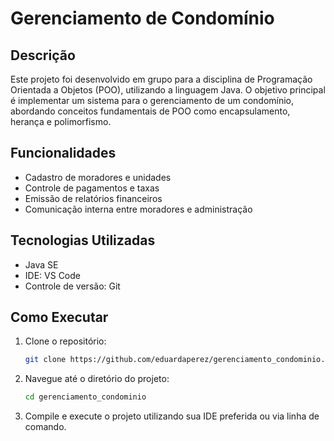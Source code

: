 # Gerenciamento de Condomínio

## Descrição

Este projeto foi desenvolvido em grupo para a disciplina de Programação Orientada a Objetos (POO), utilizando a linguagem Java. O objetivo principal é implementar um sistema para o gerenciamento de um condomínio, abordando conceitos fundamentais de POO como encapsulamento, herança e polimorfismo.

## Funcionalidades

- Cadastro de moradores e unidades
- Controle de pagamentos e taxas
- Emissão de relatórios financeiros
- Comunicação interna entre moradores e administração

## Tecnologias Utilizadas

- Java SE
- IDE: VS Code
- Controle de versão: Git

## Como Executar

1. Clone o repositório:

   ```bash
   git clone https://github.com/eduardaperez/gerenciamento_condominio.git

2. Navegue até o diretório do projeto:

   ```bash
   cd gerenciamento_condominio

3. Compile e execute o projeto utilizando sua IDE preferida ou via linha de comando.
